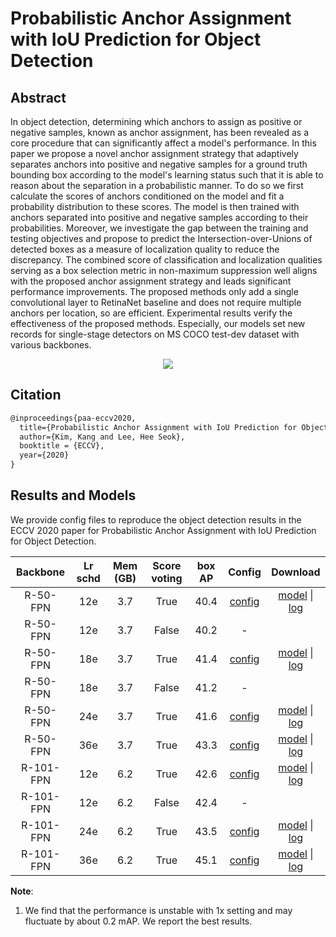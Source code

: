 # Probabilistic Anchor Assignment with IoU Prediction for Object Detection

## Abstract

<!-- [ABSTRACT] -->

In object detection, determining which anchors to assign as positive or negative samples, known as anchor assignment, has been revealed as a core procedure that can significantly affect a model's performance. In this paper we propose a novel anchor assignment strategy that adaptively separates anchors into positive and negative samples for a ground truth bounding box according to the model's learning status such that it is able to reason about the separation in a probabilistic manner. To do so we first calculate the scores of anchors conditioned on the model and fit a probability distribution to these scores. The model is then trained with anchors separated into positive and negative samples according to their probabilities. Moreover, we investigate the gap between the training and testing objectives and propose to predict the Intersection-over-Unions of detected boxes as a measure of localization quality to reduce the discrepancy. The combined score of classification and localization qualities serving as a box selection metric in non-maximum suppression well aligns with the proposed anchor assignment strategy and leads significant performance improvements. The proposed methods only add a single convolutional layer to RetinaNet baseline and does not require multiple anchors per location, so are efficient. Experimental results verify the effectiveness of the proposed methods. Especially, our models set new records for single-stage detectors on MS COCO test-dev dataset with various backbones. 

<!-- [IMAGE] -->
<div align=center>
<img src="https://user-images.githubusercontent.com/40661020/143968195-519a116a-de29-437e-b4c8-30aef43dcb15.png"/>
</div>

<!-- [PAPER_TITLE: Probabilistic Anchor Assignment with IoU Prediction for Object Detection] -->
<!-- [PAPER_URL: https://arxiv.org/abs/2007.08103] -->

## Citation

<!-- [ALGORITHM] -->

```latex
@inproceedings{paa-eccv2020,
  title={Probabilistic Anchor Assignment with IoU Prediction for Object Detection},
  author={Kim, Kang and Lee, Hee Seok},
  booktitle = {ECCV},
  year={2020}
}
```

## Results and Models

We provide config files to reproduce the object detection results in the
ECCV 2020 paper for Probabilistic Anchor Assignment with IoU
Prediction for Object Detection.

| Backbone  | Lr schd | Mem (GB) | Score voting | box AP |                                                   Config                                                    |                                                                                                                                                 Download                                                                                                                                                 |
| :-------: | :-----: | :------: | :----------: | :----: | :---------------------------------------------------------------------------------------------------------: | :------------------------------------------------------------------------------------------------------------------------------------------------------------------------------------------------------------------------------------------------------------------------------------------------------: |
| R-50-FPN  |   12e   |   3.7    |     True     |  40.4  |     [config](https://github.com/open-mmlab/mmdetection/tree/master/configs/paa/paa_r50_fpn_1x_coco.py)      |                     [model](https://download.openmmlab.com/mmdetection/v2.0/paa/paa_r50_fpn_1x_coco/paa_r50_fpn_1x_coco_20200821-936edec3.pth) &#124; [log](https://download.openmmlab.com/mmdetection/v2.0/paa/paa_r50_fpn_1x_coco/paa_r50_fpn_1x_coco_20200821-936edec3.log.json)                      |
| R-50-FPN  |   12e   |   3.7    |    False     |  40.2  |                                                      -                                                      |
| R-50-FPN  |   18e   |   3.7    |     True     |  41.4  |    [config](https://github.com/open-mmlab/mmdetection/tree/master/configs/paa/paa_r50_fpn_1.5x_coco.py)     |                 [model](https://download.openmmlab.com/mmdetection/v2.0/paa/paa_r50_fpn_1.5x_coco/paa_r50_fpn_1.5x_coco_20200823-805d6078.pth) &#124; [log](https://download.openmmlab.com/mmdetection/v2.0/paa/paa_r50_fpn_1.5x_coco/paa_r50_fpn_1.5x_coco_20200823-805d6078.log.json)                  |
| R-50-FPN  |   18e   |   3.7    |    False     |  41.2  |                                                      -                                                      |
| R-50-FPN  |   24e   |   3.7    |     True     |  41.6  |     [config](https://github.com/open-mmlab/mmdetection/tree/master/configs/paa/paa_r50_fpn_2x_coco.py)      |                     [model](https://download.openmmlab.com/mmdetection/v2.0/paa/paa_r50_fpn_2x_coco/paa_r50_fpn_2x_coco_20200821-c98bfc4e.pth) &#124; [log](https://download.openmmlab.com/mmdetection/v2.0/paa/paa_r50_fpn_2x_coco/paa_r50_fpn_2x_coco_20200821-c98bfc4e.log.json)                      |
| R-50-FPN  |   36e   |   3.7    |     True     |  43.3  | [config](https://github.com/open-mmlab/mmdetection/tree/master/configs/paa/paa_r50_fpn_mstrain_3x_coco.py)  |   [model](https://download.openmmlab.com/mmdetection/v2.0/paa/paa_r50_fpn_mstrain_3x_coco/paa_r50_fpn_mstrain_3x_coco_20210121_145722-06a6880b.pth) &#124; [log](https://download.openmmlab.com/mmdetection/v2.0/paa/paa_r50_fpn_mstrain_3x_coco/paa_r50_fpn_mstrain_3x_coco_20210121_145722.log.json)   |
| R-101-FPN |   12e   |   6.2    |     True     |  42.6  |     [config](https://github.com/open-mmlab/mmdetection/tree/master/configs/paa/paa_r101_fpn_1x_coco.py)     |                   [model](https://download.openmmlab.com/mmdetection/v2.0/paa/paa_r101_fpn_1x_coco/paa_r101_fpn_1x_coco_20200821-0a1825a4.pth) &#124; [log](https://download.openmmlab.com/mmdetection/v2.0/paa/paa_r101_fpn_1x_coco/paa_r101_fpn_1x_coco_20200821-0a1825a4.log.json)                    |
| R-101-FPN |   12e   |   6.2    |    False     |  42.4  |                                                      -                                                      |
| R-101-FPN |   24e   |   6.2    |     True     |  43.5  |     [config](https://github.com/open-mmlab/mmdetection/tree/master/configs/paa/paa_r101_fpn_2x_coco.py)     |                   [model](https://download.openmmlab.com/mmdetection/v2.0/paa/paa_r101_fpn_2x_coco/paa_r101_fpn_2x_coco_20200821-6829f96b.pth) &#124; [log](https://download.openmmlab.com/mmdetection/v2.0/paa/paa_r101_fpn_2x_coco/paa_r101_fpn_2x_coco_20200821-6829f96b.log.json)                    |
| R-101-FPN |   36e   |   6.2    |     True     |  45.1  | [config](https://github.com/open-mmlab/mmdetection/tree/master/configs/paa/paa_r101_fpn_mstrain_3x_coco.py) | [model](https://download.openmmlab.com/mmdetection/v2.0/paa/paa_r101_fpn_mstrain_3x_coco/paa_r101_fpn_mstrain_3x_coco_20210122_084202-83250d22.pth) &#124; [log](https://download.openmmlab.com/mmdetection/v2.0/paa/paa_r101_fpn_mstrain_3x_coco/paa_r101_fpn_mstrain_3x_coco_20210122_084202.log.json) |

**Note**:

1. We find that the performance is unstable with 1x setting and may fluctuate by about 0.2 mAP. We report the best results.
